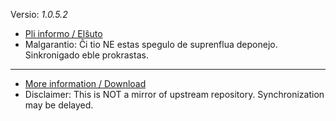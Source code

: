 [//]: # (do not edit me; start)

Versio: _1.0.5.2_

[//]: # (do not edit me; end)


- [Pli informo / Elŝuto](../../../subfiles/about.urjm.md)
- Malgarantio: Ĉi tio NE estas spegulo de suprenflua deponejo. Sinkronigado eble prokrastas.

-----

- [More information / Download](../../../subfiles/about.urjm.md)
- Disclaimer: This is NOT a mirror of upstream repository. Synchronization may be delayed.
